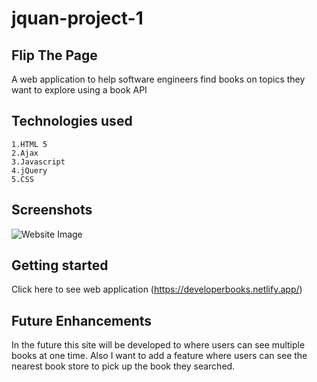 # jquan-project-1

## Flip The Page

   A web application to help software engineers find books on topics they want to explore using a book API

  
  ## Technologies used
  
  
    1.HTML 5
    2.Ajax
    3.Javascript
    4.jQuery
    5.CSS
    
## Screenshots 

![Website Image](https://i.imgur.com/9H7igfy.png)


## Getting started

Click here to see web application (https://developerbooks.netlify.app/) 

## Future Enhancements 
In the future this site will be developed to where users can see multiple books at one time. Also I want to add a feature where users can see the nearest book store to pick up the book they searched.